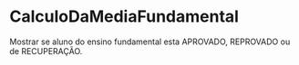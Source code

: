 # CalculoDaMediaFundamental
Mostrar se aluno do ensino fundamental esta APROVADO, REPROVADO ou de RECUPERAÇÃO.
